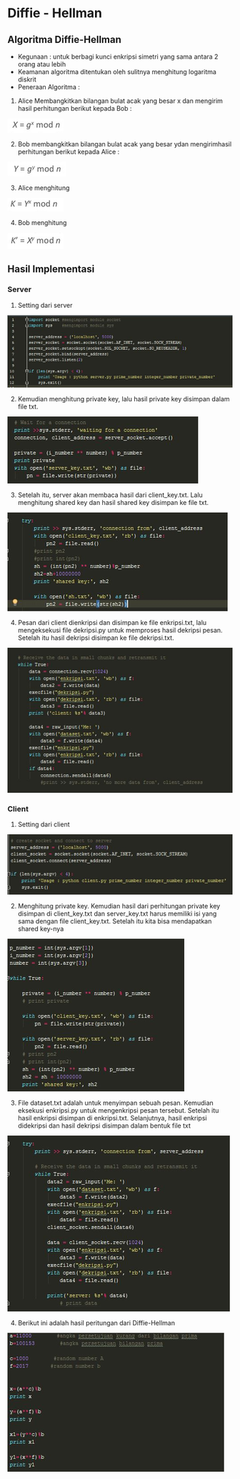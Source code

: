 # Diffie - Hellman

## Algoritma Diffie-Hellman
- Kegunaan : untuk berbagi kunci enkripsi simetri yang sama antara 2 orang atau lebih
- Keamanan algoritma ditentukan oleh sulitnya menghitung logaritma diskrit
- Peneraan Algoritma :
1. Alice Membangkitkan bilangan bulat acak yang besar x dan mengirim hasil perhitungan berikut kepada Bob :

![alt tag](https://github.com/niakurniam/KIJ-F/blob/master/Tugas%203%20Diffie%20Hillman/Screenshot/rumus1.PNG)

2. Bob membangkitkan bilangan bulat acak yang besar ydan mengirimhasil perhitungan berikut kepada Alice :

![alt tag](https://github.com/niakurniam/KIJ-F/blob/master/Tugas%203%20Diffie%20Hillman/Screenshot/rumus2.PNG)

3. Alice menghitung

![alt tag](https://github.com/niakurniam/KIJ-F/blob/master/Tugas%203%20Diffie%20Hillman/Screenshot/rumus3.PNG)

4. Bob menghitung

![alt tag](https://github.com/niakurniam/KIJ-F/blob/master/Tugas%203%20Diffie%20Hillman/Screenshot/rumus4.PNG)

## Hasil Implementasi
### Server
1. Setting dari server

![alt tag](https://github.com/niakurniam/KIJ-F/blob/master/Tugas%203%20Diffie%20Hillman/Screenshot/gambar1.JPG)

2. Kemudian menghitung private key, lalu hasil private key disimpan dalam file txt. 

![alt tag](https://github.com/niakurniam/KIJ-F/blob/master/Tugas%203%20Diffie%20Hillman/Screenshot/gambar2.JPG)

3. Setelah itu, server akan membaca hasil dari client_key.txt. Lalu menghitung shared key dan hasil shared key disimpan ke file txt.

![alt tag](https://github.com/niakurniam/KIJ-F/blob/master/Tugas%203%20Diffie%20Hillman/Screenshot/gambar3.JPG)

4. Pesan dari client dienkripsi dan disimpan ke file enkripsi.txt, lalu mengeksekusi file dekripsi.py untuk memproses hasil dekripsi pesan. Setelah itu hasil dekripsi disimpan ke file dekripsi.txt.

![alt tag](https://github.com/niakurniam/KIJ-F/blob/master/Tugas%203%20Diffie%20Hillman/Screenshot/gambar4.JPG)

### Client
1. Setting dari client

![alt tag](https://github.com/niakurniam/KIJ-F/blob/master/Tugas%203%20Diffie%20Hillman/Screenshot/gambar5.JPG)

2. Menghitung private key. Kemudian hasil dari perhitungan private key disimpan di client_key.txt dan server_key.txt harus memiliki isi yang sama dengan file client_key.txt. Setelah itu kita bisa mendapatkan shared key-nya

![alt tag](https://github.com/niakurniam/KIJ-F/blob/master/Tugas%203%20Diffie%20Hillman/Screenshot/gambar6.JPG)

3. File dataset.txt adalah untuk menyimpan sebuah pesan. Kemudian eksekusi enkripsi.py untuk mengenkripsi pesan tersebut. Setelah itu hasil enkripsi disimpan di enkripsi.txt. Selanjutnya, hasil enkripsi didekripsi dan hasil dekripsi disimpan dalam bentuk file txt

![alt tag](https://github.com/niakurniam/KIJ-F/blob/master/Tugas%203%20Diffie%20Hillman/Screenshot/gambar7.JPG)

4. Berikut ini adalah hasil peritungan dari Diffie-Hellman

![alt tag](https://github.com/niakurniam/KIJ-F/blob/master/Tugas%203%20Diffie%20Hillman/Screenshot/gambar8.JPG)
